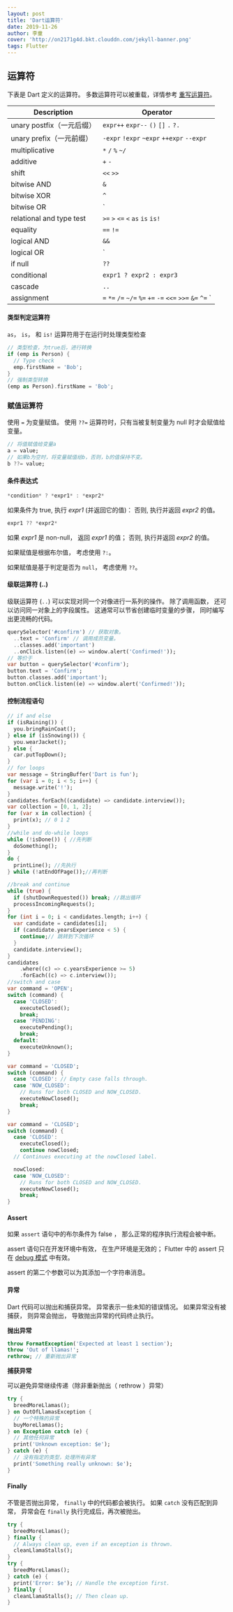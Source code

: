 ```yaml
---
layout: post
title: 'Dart运算符'
date: 2019-11-26
author: 李童
cover: 'http://on2171g4d.bkt.clouddn.com/jekyll-banner.png'
tags: Flutter
---
```


## 运算符

下表是 Dart 定义的运算符。 多数运算符可以被重载，详情参考 [重写运算符](http://docs.js.cn/guides/language/language-tour#重写运算符)。

| Description               | Operator                                                     |
| ------------------------- | ------------------------------------------------------------ |
| unary postfix（一元后缀） | `expr++` `expr--` `()` `[]` `.` `?.`                         |
| unary prefix（一元前缀）  | `-expr` `!expr` `~expr` `++expr` `--expr`                    |
| multiplicative            | `*` `/` `%` `~/`                                             |
| additive                  | `+` `-`                                                      |
| shift                     | `<<` `>>`                                                    |
| bitwise AND               | `&`                                                          |
| bitwise XOR               | `^`                                                          |
| bitwise OR                | `|`                                                          |
| relational and type test  | `>=` `>` `<=` `<` `as` `is` `is!`                            |
| equality                  | `==` `!=`                                                    |
| logical AND               | `&&`                                                         |
| logical OR                | `||`                                                         |
| if null                   | `??`                                                         |
| conditional               | `expr1 ? expr2 : expr3`                                      |
| cascade                   | `..`                                                         |
| assignment                | `=` `*=` `/=` `~/=` `%=` `+=` `-=` `<<=` `>>=` `&=` `^=` `|=` `??=` |

#### 类型判定运算符

`as`， `is`， 和 `is!` 运算符用于在运行时处理类型检查

```dart
// 类型检查，为true后，进行转换
if (emp is Person) {
  // Type check
  emp.firstName = 'Bob';
}
// 强制类型转换
(emp as Person).firstName = 'Bob';
```

### 赋值运算符

使用 `=` 为变量赋值。 使用 `??=` 运算符时，只有当被复制变量为 null 时才会赋值给变量。

```dart
// 将值赋值给变量a
a = value;
// 如果b为空时，将变量赋值给b，否则，b的值保持不变。
b ??= value;
```

#### 条件表达式

```dart
*condition* ? *expr1* : *expr2*
```

如果条件为 true, 执行 *expr1* (并返回它的值)： 否则, 执行并返回 *expr2* 的值。

```dart
expr1 ?? *expr2*
```

如果 *expr1* 是 non-null， 返回 *expr1* 的值； 否则, 执行并返回 *expr2* 的值。

如果赋值是根据布尔值， 考虑使用 `?:`。

如果赋值是基于判定是否为 `null`， 考虑使用 `??`。

#### 级联运算符 (..)

级联运算符 (`..`) 可以实现对同一个对像进行一系列的操作。 除了调用函数， 还可以访问同一对象上的字段属性。 这通常可以节省创建临时变量的步骤， 同时编写出更流畅的代码。

```dart
querySelector('#confirm') // 获取对象。
  ..text = 'Confirm' // 调用成员变量。
  ..classes.add('important')
  ..onClick.listen((e) => window.alert('Confirmed!'));
// 等价于
var button = querySelector('#confirm');
button.text = 'Confirm';
button.classes.add('important');
button.onClick.listen((e) => window.alert('Confirmed!'));
```

#### 控制流程语句

```dart
// if and else
if (isRaining()) {
  you.bringRainCoat();
} else if (isSnowing()) {
  you.wearJacket();
} else {
  car.putTopDown();
}
// for loops
var message = StringBuffer('Dart is fun');
for (var i = 0; i < 5; i++) {
  message.write('!');
}
candidates.forEach((candidate) => candidate.interview());
var collection = [0, 1, 2];
for (var x in collection) {
  print(x); // 0 1 2
}
//while and do-while loops
while (!isDone()) { //先判断
  doSomething();
}
do {
  printLine(); //先执行
} while (!atEndOfPage());//再判断

//break and continue
while (true) {
  if (shutDownRequested()) break; //跳出循环
  processIncomingRequests();
}
for (int i = 0; i < candidates.length; i++) {
  var candidate = candidates[i];
  if (candidate.yearsExperience < 5) {
    continue;// 跳转到下次循环
  }
  candidate.interview();
}
candidates
    .where((c) => c.yearsExperience >= 5)
    .forEach((c) => c.interview());
//switch and case
var command = 'OPEN';
switch (command) {
  case 'CLOSED':
    executeClosed();
    break;
  case 'PENDING':
    executePending();
    break;
  default:
    executeUnknown();
}

var command = 'CLOSED';
switch (command) {
  case 'CLOSED': // Empty case falls through.
  case 'NOW_CLOSED':
    // Runs for both CLOSED and NOW_CLOSED.
    executeNowClosed();
    break;
}

var command = 'CLOSED';
switch (command) {
  case 'CLOSED':
    executeClosed();
    continue nowClosed;
  // Continues executing at the nowClosed label.

  nowClosed:
  case 'NOW_CLOSED':
    // Runs for both CLOSED and NOW_CLOSED.
    executeNowClosed();
    break;
}
```

#### Assert

如果 `assert` 语句中的布尔条件为 false ， 那么正常的程序执行流程会被中断。

assert 语句只在开发环境中有效， 在生产环境是无效的； Flutter 中的 assert 只在 [debug 模式](https://flutter.io/debugging/#debug-mode-assertions) 中有效。

assert 的第二个参数可以为其添加一个字符串消息。

#### 异常

Dart 代码可以抛出和捕获异常。 异常表示一些未知的错误情况。 如果异常没有被捕获， 则异常会抛出， 导致抛出异常的代码终止执行。

**抛出异常**

```dart
throw FormatException('Expected at least 1 section');
throw 'Out of llamas!';
rethrow; // 重新抛出异常
```

**捕获异常**

可以避免异常继续传递（除非重新抛出（ rethrow ）异常）

```dart
try {
  breedMoreLlamas();
} on OutOfLlamasException {
  // 一个特殊的异常
  buyMoreLlamas();
} on Exception catch (e) {
  // 其他任何异常
  print('Unknown exception: $e');
} catch (e) {
  // 没有指定的类型，处理所有异常
  print('Something really unknown: $e');
}
```

#### Finally

不管是否抛出异常， `finally` 中的代码都会被执行。 如果 `catch` 没有匹配到异常， 异常会在 `finally` 执行完成后，再次被抛出。

```dart
try {
  breedMoreLlamas();
} finally {
  // Always clean up, even if an exception is thrown.
  cleanLlamaStalls();
}
try {
  breedMoreLlamas();
} catch (e) {
  print('Error: $e'); // Handle the exception first.
} finally {
  cleanLlamaStalls(); // Then clean up.
}
```